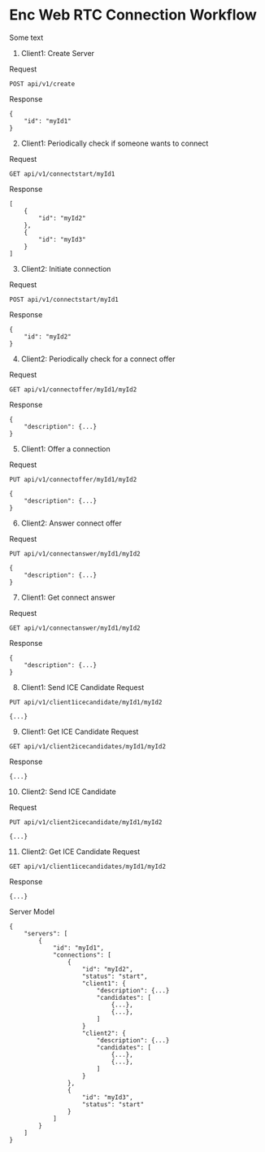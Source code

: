 # Enc Web RTC Connection Workflow

Some text

1. Client1: Create Server

Request
```
POST api/v1/create
```

Response
```
{
    "id": "myId1"
}
```

2. Client1: Periodically check if someone wants to connect

Request
```
GET api/v1/connectstart/myId1
```

Response
```
[
    {
        "id": "myId2"
    },
    {
        "id": "myId3"
    }
]
```

3. Client2: Initiate connection

Request
```
POST api/v1/connectstart/myId1
```

Response
```
{
    "id": "myId2"
}
```

4. Client2: Periodically check for a connect offer

Request
```
GET api/v1/connectoffer/myId1/myId2
```

Response
```
{
    "description": {...}
}
```


5. Client1: Offer a connection

Request
```
PUT api/v1/connectoffer/myId1/myId2

{
    "description": {...}
}
```

6. Client2: Answer connect offer

Request
```
PUT api/v1/connectanswer/myId1/myId2

{
    "description": {...}
}
```

7. Client1: Get connect answer

Request
```
GET api/v1/connectanswer/myId1/myId2
```

Response
```
{
    "description": {...}
}
```

8. Client1: Send ICE Candidate
Request
```
PUT api/v1/client1icecandidate/myId1/myId2

{...}
```

9. Client1: Get ICE Candidate
Request
```
GET api/v1/client2icecandidates/myId1/myId2
```

Response
```
{...}
```

10. Client2: Send ICE Candidate

Request
```
PUT api/v1/client2icecandidate/myId1/myId2

{...}
```

11. Client2: Get ICE Candidate
Request
```
GET api/v1/client1icecandidates/myId1/myId2
```

Response
```
{...}
```


Server Model
```
{
    "servers": [
        {
            "id": "myId1",
            "connections": [
                {
                    "id": "myId2",
                    "status": "start",
                    "client1": {
                        "description": {...}
                        "candidates": [
                            {...},
                            {...},
                        ]
                    }
                    "client2": {
                        "description": {...}
                        "candidates": [
                            {...},
                            {...},
                        ]
                    }
                },
                {
                    "id": "myId3",
                    "status": "start"
                }
            ]
        }
    ]
}
```
